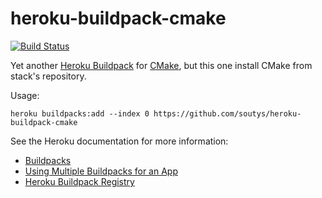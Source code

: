 # heroku-buildpack-cmake

[![Build Status](https://travis-ci.com/soutys/heroku-buildpack-cmake.svg?branch=master)](https://travis-ci.com/soutys/heroku-buildpack-cmake)

Yet another [Heroku Buildpack][Buildpacks] for [CMake](https://cmake.org/), but this one install CMake from stack's repository.

Usage:

    heroku buildpacks:add --index 0 https://github.com/soutys/heroku-buildpack-cmake

See the Heroku documentation for more information:

* [Buildpacks]
* [Using Multiple Buildpacks for an App](https://devcenter.heroku.com/articles/using-multiple-buildpacks-for-an-app)
* [Heroku Buildpack Registry](https://devcenter.heroku.com/articles/buildpack-registry)

[Buildpacks]: https://devcenter.heroku.com/articles/buildpacks
